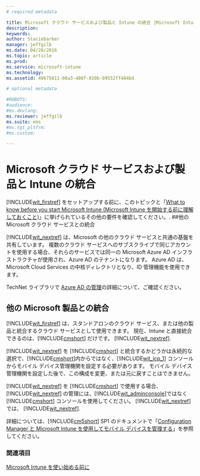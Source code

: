 ```yaml
---
# required metadata

title: Microsoft クラウド サービスおよび製品と Intune の統合 |Microsoft Intune
description:
keywords:
author: Staciebarker
manager: jeffgilb
ms.date: 04/28/2016
ms.topic: article
ms.prod:
ms.service: microsoft-intune
ms.technology:
ms.assetid: 49675811-08a3-408f-810b-89552ff404bd

# optional metadata

#ROBOTS:
#audience:
#ms.devlang:
ms.reviewer: jeffgilb
ms.suite: ems
#ms.tgt_pltfrm:
#ms.custom:

---
```


# Microsoft クラウド サービスおよび製品と Intune の統合

[!INCLUDE[wit_firstref](../includes/wit_firstref_md.md)] をセットアップする前に、このトピックと「[What to know before you start Microsoft Intune (Microsoft Intune を開始する前に理解しておくこと)](what-to-know-before-you-start-microsoft-intune.md)」に挙げられているその他の要件を確認してください。.
##他の Microsoft クラウド サービスとの統合


[!INCLUDE[wit_nextref](../includes/wit_nextref_md.md)] は、Microsoft の他のクラウド サービスと共通の基盤を共有しています。 複数のクラウド サービスへのサブスクライブで同じアカウントを使用する場合、それらのサービスでは同一の Microsoft Azure AD インフラストラクチャが使用され、Azure AD のテナントになります。 Azure AD は、Microsoft Cloud Services の中核ディレクトリとなり、ID 管理機能を使用できます。

TechNet ライブラリで [Azure AD の管理](http://technet.microsoft.com/library/hh967611.aspx)の詳細について、ご確認ください。

## 他の Microsoft 製品との統合
[!INCLUDE[wit_firstref](../includes/wit_firstref_md.md)] は、スタンドアロンのクラウド サービス、または他の製品と統合するクラウド サービスとして使用できます。 現在、Intune と直接統合できるのは、[!INCLUDE[cmshort](../includes/cmshort_md.md)] だけです。 [!INCLUDE[wit_nextref](../includes/wit_nextref_md.md)].

[!INCLUDE[wit_nextref](../includes/wit_nextref_md.md)] を [!INCLUDE[cmshort](../includes/cmshort_md.md)] と統合するかどうかは永続的な選択で、[!INCLUDE[cmshort](../includes/cmshort_md.md)]内からではなく、[!INCLUDE[wit_icp_1](../includes/wit_icp_1_md.md)] コンソールからモバイル デバイス管理機関を設定する必要があります。 モバイル デバイス管理機関を設定した後で、この構成を変更、または元に戻すことはできません。

[!INCLUDE[wit_nextref](../includes/wit_nextref_md.md)] を [!INCLUDE[cmshort](../includes/cmshort_md.md)] で使用する場合、[!INCLUDE[wit_nextref](../includes/wit_nextref_md.md)] の管理には、[!INCLUDE[wit_adminconsole](../includes/wit_adminconsole_md.md)]ではなく [!INCLUDE[cmshort](../includes/cmshort_md.md)] コンソールを使用してください。 [!INCLUDE[wit_nextref](../includes/wit_nextref_md.md)] では、 [!INCLUDE[wit_nextref](../includes/wit_nextref_md.md)].

詳細については、[!INCLUDE[cm5short](../includes/cm5short_md.md)] SP1 のドキュメントで「[Configuration Manager と Microsoft Intune を使用してモバイル デバイスを管理する](http://msdn.microsoft.com/library/2c6bd0e5-d436-41c8-bf38-30152d76be10)」を参照してください。

### 関連項目
[Microsoft Intune を使い始める前に](what-to-know-before-you-start-microsoft-intune.md)

<!--HONumber=May16_HO1-->



